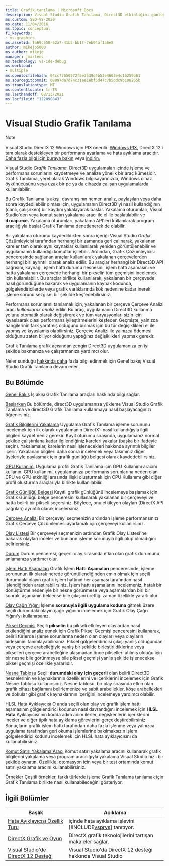```yaml
---
title: Grafik tanılama | Microsoft Docs
description: Visual Studio Grafik Tanılama, Direct3D etkinliğini günlüğe kaydetmeye ve çözümlemeye yönelik bir araç kümesidir. İşleme ve performans sorunlarını gidermek için bunları kullanın.
ms.custom: SEO-VS-2020
ms.date: 11/04/2016
ms.topic: conceptual
f1_keywords:
- vs.graphics
ms.assetid: fa69c550-62a7-41b5-bb1f-7eb04af1a6e8
author: mikejo5000
ms.author: mikejo
manager: jmartens
ms.technology: vs-ide-debug
ms.workload:
- multiple
ms.openlocfilehash: 04cc77650572f5e3539d4b53e4602e4c16259b61
ms.sourcegitcommit: 68897da7d74c31ae1ebf5d47c7b5ddc9b108265b
ms.translationtype: MT
ms.contentlocale: tr-TR
ms.lasthandoff: 08/13/2021
ms.locfileid: "122090843"
---
```

# <a name="visual-studio-graphics-diagnostics"></a>Visual Studio Grafik Tanılama
>[!NOTE]
> Visual Studio DirectX 12 Windows için PIX önerilir. [Windows PIX,](https://aka.ms/PIXonWindows) DirectX 12'i tam olarak destekleyen bir performans ayarlama ve hata ayıklama aracıdır. [Daha fazla bilgi için buraya bakın](visual-studio-graphics-diagnostics-directx-12.md) veya [indirin.](https://aka.ms/downloadPIX)

Visual Studio *Grafik Tanılama,* Direct3D uygulamaları içinde işleme ve performans sorunlarını kaydetmeye ve analize yönelik bir araç kümesidir. Grafik Tanılama, yerel olarak Windows bilgisayarınızda, Windows cihaz öykünücüsünü veya uzak bir pc ya da cihazda çalışan uygulamalarda kullanılabilir.

 Bu Grafik Tanılama iş akışı, davranışının hemen analiz, paylaşılan veya daha sonra kaydedilebilir olması için, uygulamanın Direct3D'yi nasıl kullandığının (canlı, çalışırken) bir kaydını yakalayarak başlar. Yakalama oturumları, Visual Studio'den veya komut satırı yakalama aracı ile el ile başlatılabilir ve **dxcap.exe.** Yakalama oturumları, yakalama API'leri kullanılarak program aracılığıyla başlat Grafik Tanılama denetlenerek de olabilir.

 Bir yakalama oturumu kaydedildikten sonra içeriği Visual Studio *Grafik* Çözümleyicisi tarafından herhangi bir zamanda geri çalınarak, yakalanan kareler tam olarak aynı kaynaklar kullanılarak yeniden görüntülenebilir ve uygulamanın kullandığı komutlar işilebilir. Ardından, Grafik Çözümleyicisi penceresinde sağlanan araçlar kullanılarak yakalanan çerçevelerden herhangi biri ayrıntılı olarak analiz edilir. Bu araçlar herhangi bir Direct3D API çağrısını, kaynağı, işlem hattı durumu nesnesini, işlem hattı aşamasını ve hatta yakalanan çerçevede herhangi bir pikselin tüm geçmişini incelemek için kullanılabilir. Bu araçlar birlikte kullanılarak, yakalanan bir çerçevede nasıl göründüğüne bakarak ve uygulamanın kaynak kodunda, gölgelendiricilerde veya grafik varlıklarında kök nedenine kadar inerek işleme sorunu sezgisel bir şekilde keşfedebilirsiniz.

 Performans sorunlarını tanılamak için, yakalanan bir çerçeve Çerçeve Analizi aracı *kullanılarak analiz* edilir. Bu araç, uygulamanın Direct3D kullanma yolunu otomatik olarak değiştirerek ve tüm varyasyonları sizin için kıyaslaarak olası performans iyileştirmelerini keşfeder. Geçmişte, yalnızca hangilerinin fark yaratmış olduğunu bulmak için bu tür değişiklikleri el ile yapmış ve kıyaslamış olabilirsiniz. Çerçeve Analizi ile yalnızca ödemesi olduğunu zaten biliyor olduğunu yaptığınız değişiklikleri yapmak gerekir.

 Grafik Tanılama grafik açısından zengin Direct3D uygulamanıza en iyi şekilde bakmanıza ve çalıştırmanıza yardımcı olur.

 Neler sunduğu [hakkında daha](overview-of-visual-studio-graphics-diagnostics.md) fazla bilgi edinmek için Genel bakış Visual Studio Grafik Tanılama devam eder.

## <a name="in-this-section"></a>Bu Bölümde
 [Genel Bakış](overview-of-visual-studio-graphics-diagnostics.md) İş akışı Grafik Tanılama araçları hakkında bilgi sağlar.

 [Başlarken](getting-started-with-visual-studio-graphics-diagnostics.md) Bu bölümde, direct3D uygulamanıza yükleme Visual Studio Grafik Tanılama ve direct3D Grafik Tanılama kullanmaya nasıl başlayacağınızı öğrenirsiniz.

 [Grafik Bilgilerini Yakalama](capturing-graphics-information.md) Uygulama Grafik Tanılama işleme sorununu incelemek için ilk olarak uygulamanın DirectX'i nasıl kullandığıyla ilgili bilgileri kaydetmeniz gerekir. Kayıt oturumu sırasında, uygulamanız normal şekilde  çalıştırılana kadar ilgilendiğiniz kareleri yakalar (başka bir ifadeyle seçin). Yakalamalar, karelerin nasıl işlenecekleri hakkında ayrıntılı bilgiler içerir. Yakalanan bilgileri daha sonra incelemek veya takımınız diğer üyeleriyle paylaşmak için grafik günlüğü belgesi olarak kaydedebilirsiniz.

 [GPU Kullanımı](../../profiling/gpu-usage.md) Uygulama profili Grafik Tanılama için GPU Kullanımı aracını kullanın. GPU kullanımı, uygulamanıza performans sorunlarına neden olan CPU ve GPU etkinliği arasında ilişki oluşturmak için CPU Kullanımı gibi diğer profil oluşturma araçlarıyla birlikte kullanılabilir.

 [Grafik Günlüğü Belgesi](graphics-log-document.md) Kayıtlı grafik günlüğünü incelemeye başlamak için Grafik Günlüğü belge penceresini kullanarak yakalanan bir çerçeveyi ve hatta belirli bir  pikseli seçersiniz. Böylece, onu etkileyen olayları (DirectX API çağrıları) ayrıntılı olarak incelersiniz.

 [Çerçeve Analizi](graphics-frame-analysis.md) Bir çerçeveyi seçmenizin ardından işleme performansınızı Grafik Çerçeve Çözümlemesi ayarlamak için çerçeveyi kullanırsiniz.

 [Olay Listesi](graphics-event-list.md) Bir çerçeveyi seçmenizin ardından  Grafik Olay Listesi'ne bakarak olayları inceler ve bunların işleme sorunuyla ilgili olup olmadığını belirlersiniz.

 [Durum](graphics-state.md) Durum penceresi, geçerli olay sırasında etkin olan grafik durumunu anlamanıza yardımcı olur.

 [İşlem Hattı Aşamaları](graphics-pipeline-stages.md) Grafik İşlem **Hattı Aşamaları** penceresinde, işleme sorununun ilk olarak nerede görüntülendiğinden emin olmak için seçili durumdaki olayın grafik işlem hattının her aşaması tarafından nasıl işlendiğinden araştırabilirsiniz. İşlem hattı aşamalarını incelemeniz, hatalı bir dönüştürme nedeniyle bir nesne görünmese veya aşamalardan biri bir sonraki aşamanın beklense bile çıkışını ürettiği zaman özellikle yararlı olur.

 [Olay Çağrı Yığını](graphics-event-call-stack.md) İşleme **sorunuyla ilgili uygulama koduna** gitmek üzere seçili durumdaki olayın çağrı yığınını incelemek için Grafik Olay Çağrı Yığını'yı kullanırsanız.

 [Piksel Geçmişi](graphics-pixel-history.md) Seçili **pikselin** bu pikseli etkileyen olaylardan nasıl etkilendiğini analiz etmek için Grafik Piksel Geçmişi penceresini kullanarak, belirli türlerde işleme sorunlarına neden olan olayları veya olayların birleşimini tanımlayabilirsiniz. Piksel gölgelendiricisi çıkışı yanlış olduğundan veya çerçeve arabelleğiyle yanlış bir şekilde birleştirildiklerine veya pikselleri çerçeve arabelleğine ulaşmadan önce pikselleri atılmış olduğu için bir nesne bile görünmeyse bile piksel geçmişi yanlış şekilde işlenecekse piksel geçmişi özellikle yararlıdır.

 [Nesne Tablosu](graphics-object-table.md) Seçili **durumdaki olay için geçerli** olan belirli Direct3D nesnelerinin ve kaynaklarının özelliklerini ve içeriklerini incelemek için Grafik Nesne Tablosu kullanırsınız. Nesne tablosu, bir olay sırasında etkin olan grafik cihazı bağlamını belirlemenize ve sabit arabellekler, köşe arabellekleri ve dokular gibi grafik kaynaklarının içeriğini incelemeye yardımcı olabilir.

 [HLSL Hata Ayıklayıcısı](hlsl-shader-debugger.md) O anda seçili olan olay ve grafik işlem hattı aşamasının gölgelendirici kodunun nasıl davrandığını incelemek için **HLSL Hata** Ayıklayıcısı'nın kodda adım adım ilerler, değişkenlerin içeriklerini inceler ve diğer tipik hata ayıklama görevlerini gerçekleştirebilirsiniz. Sonuçların grafik işlem hattı tarafından daha fazla işlenme veya yalnızca uygulama tarafından geri okuma işlemlerine bakılmaksızın işlem gölgelendirici kodunu incelemek için HLSL hata ayıklayıcısını da kullanabilirsiniz.

 [Komut Satırı Yakalama Aracı](command-line-capture-tool.md) Komut satırı yakalama aracını kullanarak grafik bilgilerini yakalama veya program aracılığıyla yakalama Visual Studio hızlı bir şekilde oynatın. Özellikle, otomasyon için veya bir test ortamında komut satırı yakalama aracını kullanabilirsiniz.

 [Örnekler](graphics-diagnostics-examples.md) Çeşitli örnekler, farklı türlerde işleme Grafik Tanılama tanılamak için Grafik Tanılama birlikte nasıl kullanabileceğini gösteriyor.

## <a name="related-sections"></a>İlgili Bölümler

| Başlık | Açıklama |
| - | - |
| [Hata Ayıklayıcısı Özellik Turu](../debugger-feature-tour.md) | içinde hata ayıklama işlevini [!INCLUDE[vsprvs](../../code-quality/includes/vsprvs_md.md)] tanıtıyor. |
| [DirectX Grafik ve Oyun](/windows/win32/directx) | DirectX grafik teknolojilerini tartışan makaleler sağlar. |
| [Visual Studio'de DirectX 12 Desteği](visual-studio-graphics-diagnostics-directx-12.md) | Visual Studio'da DirectX 12 desteği hakkında Visual Studio |
